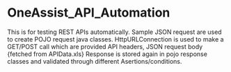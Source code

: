 # OneAssist_API_Automation

This is for testing REST APIs automatically. Sample JSON request are used to create POJO request java classes.
HttpURLConnection is used to make a GET/POST call which are provided API headers, JSON request body {fetched from APIData.xls}
Response is stored again in pojo response classes and validated through different Asertions/conditions.
